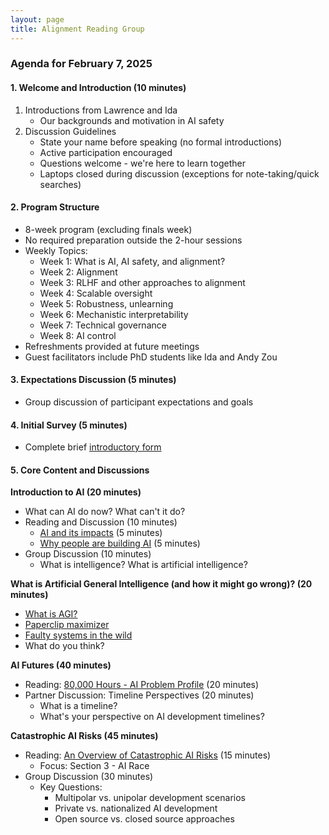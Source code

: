 ```yaml
---
layout: page
title: Alignment Reading Group
---
```


### Agenda for February 7, 2025

#### 1. Welcome and Introduction (10 minutes)
1. Introductions from Lawrence and Ida
   * Our backgrounds and motivation in AI safety
2. Discussion Guidelines
   * State your name before speaking (no formal introductions)
   * Active participation encouraged
   * Questions welcome - we're here to learn together
   * Laptops closed during discussion (exceptions for note-taking/quick searches)

#### 2. Program Structure
* 8-week program (excluding finals week)
* No required preparation outside the 2-hour sessions
* Weekly Topics:
  * Week 1: What is AI, AI safety, and alignment?
  * Week 2: Alignment
  * Week 3: RLHF and other approaches to alignment
  * Week 4: Scalable oversight
  * Week 5: Robustness, unlearning
  * Week 6: Mechanistic interpretability
  * Week 7: Technical governance
  * Week 8: AI control
* Refreshments provided at future meetings
* Guest facilitators include PhD students like Ida and Andy Zou

#### 3. Expectations Discussion (5 minutes)
* Group discussion of participant expectations and goals

#### 4. Initial Survey (5 minutes)
* Complete brief [introductory form](https://docs.google.com/forms/d/e/1FAIpQLSeTaOr4pMsmTWqIv2rIjoZ_Jw5WCMp8HmSNvEEUqqwyILkP5Q/viewform?usp=dialog)

#### 5. Core Content and Discussions

**Introduction to AI (20 minutes)**
* What can AI do now? What can't it do?
* Reading and Discussion (10 minutes)
  * [AI and its impacts](https://aisafetyfundamentals.com/blog/ai-and-its-impacts/) (5 minutes)
  * [Why people are building AI](https://aisafetyfundamentals.com/blog/why-are-people-building-ai-systems/) (5 minutes)
* Group Discussion (10 minutes)
    * What is intelligence? What is artificial intelligence?

**What is Artificial General Intelligence (and how it might go wrong)? (20 minutes)**
* [What is AGI?](https://www.lesswrong.com/w/artificial-general-intelligence-agi)
* [Paperclip maximizer](https://www.lesswrong.com/w/squiggle-maximizer-formerly-paperclip-maximizer)
* [Faulty systems in the wild](https://openai.com/index/faulty-reward-functions/)
* What do you think?

**AI Futures (40 minutes)**
* Reading: [80,000 Hours - AI Problem Profile](https://80000hours.org/problem-profiles/artificial-intelligence/) (20 minutes)
* Partner Discussion: Timeline Perspectives (20 minutes)
  * What is a timeline?
  * What's your perspective on AI development timelines?

**Catastrophic AI Risks (45 minutes)**
* Reading: [An Overview of Catastrophic AI Risks](https://arxiv.org/pdf/2306.12001) (15 minutes)
  * Focus: Section 3 - AI Race
* Group Discussion (30 minutes)
  * Key Questions:
    * Multipolar vs. unipolar development scenarios
    * Private vs. nationalized AI development
    * Open source vs. closed source approaches